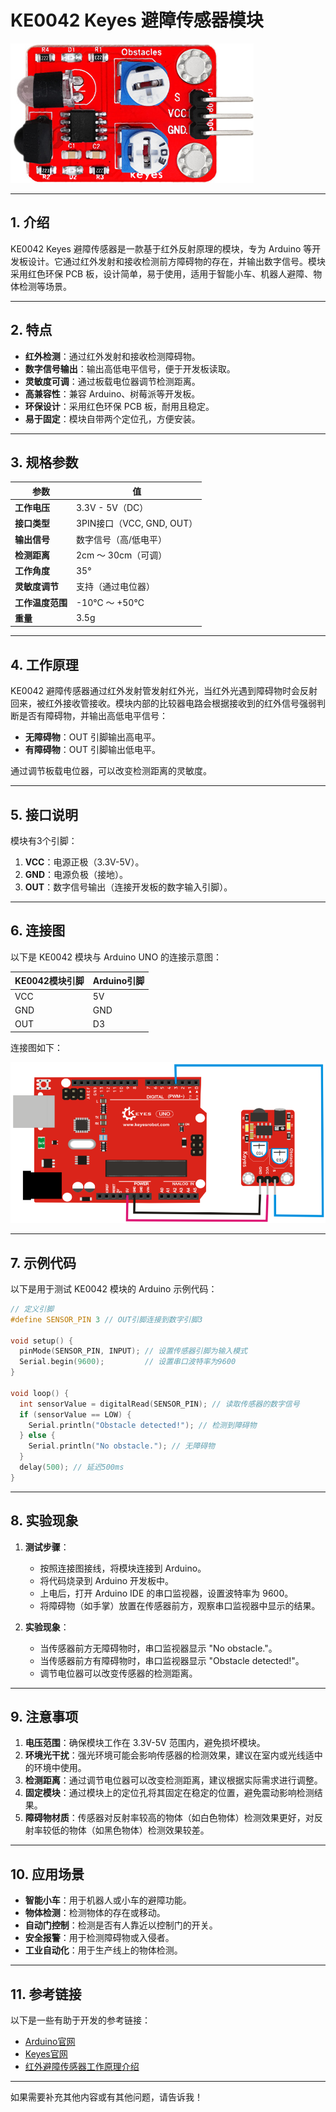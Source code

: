 # **KE0042 Keyes 避障传感器模块**

![image-20250312160235383](media/image-20250312160235383.png)

---

## **1. 介绍**

KE0042 Keyes 避障传感器是一款基于红外反射原理的模块，专为 Arduino 等开发板设计。它通过红外发射和接收检测前方障碍物的存在，并输出数字信号。模块采用红色环保 PCB 板，设计简单，易于使用，适用于智能小车、机器人避障、物体检测等场景。

---

## **2. 特点**

- **红外检测**：通过红外发射和接收检测障碍物。
- **数字信号输出**：输出高低电平信号，便于开发板读取。
- **灵敏度可调**：通过板载电位器调节检测距离。
- **高兼容性**：兼容 Arduino、树莓派等开发板。
- **环保设计**：采用红色环保 PCB 板，耐用且稳定。
- **易于固定**：模块自带两个定位孔，方便安装。

---

## **3. 规格参数**

| 参数            | 值                     |
|-----------------|------------------------|
| **工作电压**    | 3.3V - 5V（DC）        |
| **接口类型**    | 3PIN接口（VCC, GND, OUT） |
| **输出信号**    | 数字信号（高/低电平）  |
| **检测距离**    | 2cm ～ 30cm（可调）    |
| **工作角度**    | 35°                    |
| **灵敏度调节**  | 支持（通过电位器）     |
| **工作温度范围**| -10℃ ～ +50℃          |
| **重量**        | 3.5g                   |

---

## **4. 工作原理**

KE0042 避障传感器通过红外发射管发射红外光，当红外光遇到障碍物时会反射回来，被红外接收管接收。模块内部的比较器电路会根据接收到的红外信号强弱判断是否有障碍物，并输出高低电平信号：
- **无障碍物**：OUT 引脚输出高电平。
- **有障碍物**：OUT 引脚输出低电平。

通过调节板载电位器，可以改变检测距离的灵敏度。

---

## **5. 接口说明**

模块有3个引脚：
1. **VCC**：电源正极（3.3V-5V）。
2. **GND**：电源负极（接地）。
3. **OUT**：数字信号输出（连接开发板的数字输入引脚）。

---

## **6. 连接图**

以下是 KE0042 模块与 Arduino UNO 的连接示意图：

| KE0042模块引脚 | Arduino引脚 |
| -------------- | ----------- |
| VCC            | 5V          |
| GND            | GND         |
| OUT            | D3          |

连接图如下：

![image-20250312160247720](media/image-20250312160247720.png)

---

## **7. 示例代码**

以下是用于测试 KE0042 模块的 Arduino 示例代码：

```cpp
// 定义引脚
#define SENSOR_PIN 3 // OUT引脚连接到数字引脚3

void setup() {
  pinMode(SENSOR_PIN, INPUT); // 设置传感器引脚为输入模式
  Serial.begin(9600);         // 设置串口波特率为9600
}

void loop() {
  int sensorValue = digitalRead(SENSOR_PIN); // 读取传感器的数字信号
  if (sensorValue == LOW) {
    Serial.println("Obstacle detected!"); // 检测到障碍物
  } else {
    Serial.println("No obstacle."); // 无障碍物
  }
  delay(500); // 延迟500ms
}
```

---

## **8. 实验现象**

1. **测试步骤**：
   - 按照连接图接线，将模块连接到 Arduino。
   - 将代码烧录到 Arduino 开发板中。
   - 上电后，打开 Arduino IDE 的串口监视器，设置波特率为 9600。
   - 将障碍物（如手掌）放置在传感器前方，观察串口监视器中显示的结果。

2. **实验现象**：
   - 当传感器前方无障碍物时，串口监视器显示 "No obstacle."。
   - 当传感器前方有障碍物时，串口监视器显示 "Obstacle detected!"。
   - 调节电位器可以改变传感器的检测距离。

---

## **9. 注意事项**

1. **电压范围**：确保模块工作在 3.3V-5V 范围内，避免损坏模块。
2. **环境光干扰**：强光环境可能会影响传感器的检测效果，建议在室内或光线适中的环境中使用。
3. **检测距离**：通过调节电位器可以改变检测距离，建议根据实际需求进行调整。
4. **固定模块**：通过模块上的定位孔将其固定在稳定的位置，避免震动影响检测结果。
5. **障碍物材质**：传感器对反射率较高的物体（如白色物体）检测效果更好，对反射率较低的物体（如黑色物体）检测效果较差。

---

## **10. 应用场景**

- **智能小车**：用于机器人或小车的避障功能。
- **物体检测**：检测物体的存在或移动。
- **自动门控制**：检测是否有人靠近以控制门的开关。
- **安全报警**：用于检测障碍物或入侵者。
- **工业自动化**：用于生产线上的物体检测。

---

## **11. 参考链接**

以下是一些有助于开发的参考链接：
- [Arduino官网](https://www.arduino.cc/)
- [Keyes官网](http://www.keyes-robot.com/)
- [红外避障传感器工作原理介绍](https://en.wikipedia.org/wiki/Infrared_sensor)

---

如果需要补充其他内容或有其他问题，请告诉我！
